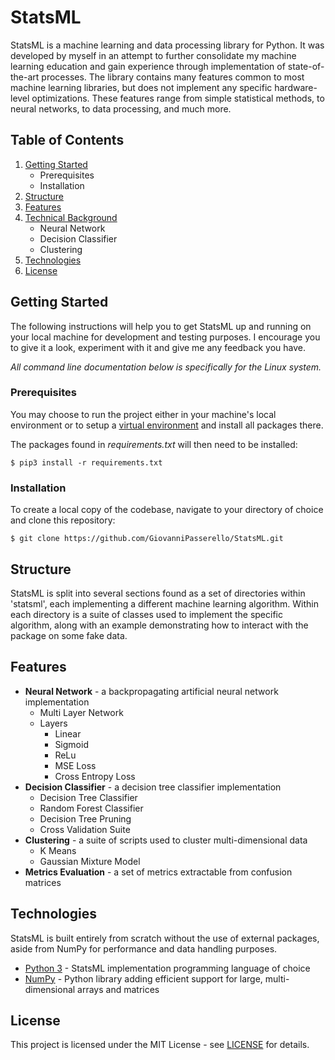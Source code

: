 # StatsML

StatsML is a machine learning and data processing library for Python. It was developed by myself in an attempt to further consolidate my machine learning education and gain experience through implementation of state-of-the-art processes. The library contains many features common to most machine learning libraries, but does not implement any specific hardware-level optimizations. These features range from simple statistical methods, to neural networks, to data processing, and much more.

## Table of Contents

1. [Getting Started](#getting-started)
    * Prerequisites
    * Installation
2. [Structure](#structure)
3. [Features](#features)
4. [Technical Background](#technical-background)
    * Neural Network
    * Decision Classifier
    * Clustering
5. [Technologies](#technologies)
6. [License](#license)

## Getting Started

The following instructions will help you to get StatsML up and running on your local machine for development and testing purposes.
I encourage you to give it a look, experiment with it and give me any feedback you have. 

*All command line documentation below is specifically for the Linux system.*

### Prerequisites

You may choose to run the project either in your machine's local environment or to setup a [virtual
environment](https://packaging.python.org/guides/installing-using-pip-and-virtual-environments/) and install all packages there.


The packages found in *requirements.txt* will then need to be installed:

```
$ pip3 install -r requirements.txt 
```

### Installation

To create a local copy of the codebase, navigate to your directory of choice and clone this repository:

```
$ git clone https://github.com/GiovanniPasserello/StatsML.git
```

## Structure

StatsML is split into several sections found as a set of directories within 'statsml', each implementing a different machine learning algorithm.
Within each directory is a suite of classes used to implement the specific algorithm, along with an example demonstrating how to interact with the package on some fake data.

## Features

* __Neural Network__ - a backpropagating artificial neural network implementation
    * Multi Layer Network
    * Layers
        * Linear
        * Sigmoid
        * ReLu
        * MSE Loss
        * Cross Entropy Loss
* __Decision Classifier__ - a decision tree classifier implementation 
    * Decision Tree Classifier    
    * Random Forest Classifier
    * Decision Tree Pruning
    * Cross Validation Suite
* __Clustering__ - a suite of scripts used to cluster multi-dimensional data
    * K Means
    * Gaussian Mixture Model
* __Metrics Evaluation__ - a set of metrics extractable from confusion matrices

## Technologies

StatsML is built entirely from scratch without the use of external packages, aside from NumPy for performance and data handling purposes.

* [Python 3](https://docs.python.org/3/) - StatsML implementation programming language of choice
* [NumPy](https://numpy.org/) - Python library adding efficient support for large, multi-dimensional arrays and matrices

## License

This project is licensed under the MIT License - see [LICENSE](https://github.com/GiovanniPasserello/StatsML/blob/master/LICENSE) for details.
